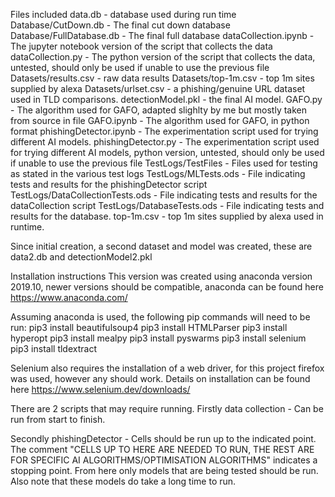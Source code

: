 Files included
data.db - database used during run time
Database/CutDown.db - The final cut down database
Database/FullDatabase.db - The final full database
dataCollection.ipynb - The jupyter notebook version of the script that collects the data
dataCollection.py - The python version of the script that collects the data, untested, should only be
 		used if unable to use the previous file
Datasets/results.csv - raw data results
Datasets/top-1m.csv - top 1m sites supplied by alexa
Datasets/urlset.csv - a phishing/genuine URL dataset used in TLD comparisons.
detectionModel.pkl - the final AI model.
GAFO.py - The algorithm used for GAFO, adapted slighlty by me but mostly taken from source in file
GAFO.ipynb - The algorithm used for GAFO, in python format
phishingDetector.ipynb - The experimentation script used for trying different AI models.
phishingDetector.py - The experimentation script used for trying different AI models, python version, untested,
	 should only be used if unable to use the previous file
TestLogs/TestFiles - Files used for testing as stated in the various test logs
TestLogs/MLTests.ods - File indicating tests and results for the phishingDetector script
TestLogs/DataCollectionTests.ods - File indicating tests and results for the dataCollection script
TestLogs/DatabaseTests.ods - File indicating tests and results for the database.
top-1m.csv - top 1m sites supplied by alexa used in runtime.


Since initial creation, a second dataset and model was created, these are data2.db and detectionModel2.pkl

Installation instructions
This version was created using anaconda version 2019.10, newer versions should be compatible, anaconda can be found here https://www.anaconda.com/

Assuming anaconda is used, the following pip commands will need to be run:
pip3 install beautifulsoup4
pip3 install HTMLParser
pip3 install hyperopt
pip3 install mealpy
pip3 install pyswarms
pip3 install selenium
pip3 install tldextract

Selenium also requires the installation of a web driver, for this project firefox was used, however any should work. Details on installation can be found here https://www.selenium.dev/downloads/

There are 2 scripts that may require running.
Firstly data collection - Can be run from start to finish.

Secondly phishingDetector - Cells should be run up to the indicated point.
The comment "CELLS UP TO HERE ARE NEEDED TO RUN, THE REST ARE FOR SPECIFIC AI ALGORITHMS/OPTIMISATION ALGORITHMS" indicates a stopping point. From here only models that are being tested should be run. Also note that these models do take a long time to run.
